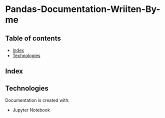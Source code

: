 # Pandas-Documentation-Wriiten-By-me

## Table of contents
* [Index](#index)
* [Technologies](#technologies)

## Index
	
## Technologies
Documentation is created with:
* Jupyter Notebook
